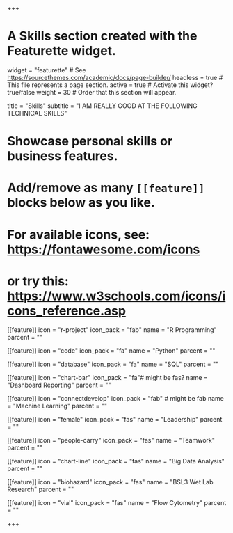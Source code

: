 +++
# A Skills section created with the Featurette widget.
widget = "featurette"  # See https://sourcethemes.com/academic/docs/page-builder/
headless = true  # This file represents a page section.
active = true  # Activate this widget? true/false
weight = 30  # Order that this section will appear.

title = "Skills"
subtitle = "I AM REALLY GOOD AT THE FOLLOWING TECHNICAL SKILLS"

# Showcase personal skills or business features.
# 
# Add/remove as many `[[feature]]` blocks below as you like.
# 
# For available icons, see: https://fontawesome.com/icons
# or try this: https://www.w3schools.com/icons/icons_reference.asp
[[feature]]
  icon = "r-project"
  icon_pack = "fab"
  name = "R Programming"
  parcent = ""
  
[[feature]]
  icon = "code"
  icon_pack = "fa"
  name = "Python"
  parcent = ""  

[[feature]]
  icon = "database"
  icon_pack = "fa"
  name = "SQL"
  parcent = ""  

[[feature]]
  icon = "chart-bar" 
  icon_pack = "fa"# might be fas?
  name = "Dashboard Reporting"
  parcent = ""     
  
[[feature]]
  icon = "connectdevelop"
  icon_pack = "fab" # might be fab
  name = "Machine Learning"
  parcent = ""    
  
[[feature]]
  icon = "female"
  icon_pack = "fas"
  name = "Leadership"
  parcent = ""  
  
[[feature]]
  icon = "people-carry"
  icon_pack = "fas"
  name = "Teamwork"
  parcent = ""
  
[[feature]]
  icon = "chart-line"
  icon_pack = "fas"
  name = "Big Data Analysis"
  parcent = ""
  
[[feature]]
  icon = "biohazard"
  icon_pack = "fas"
  name = "BSL3 Wet Lab Research"
  parcent = ""
  
[[feature]]
  icon = "vial"
  icon_pack = "fas"
  name = "Flow Cytometry"
  parcent = ""

+++
